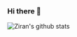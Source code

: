 ### Hi there 👋

![Ziran's github stats](https://github-readme-stats.vercel.app/api?username=nature1995&show_icons=true)


